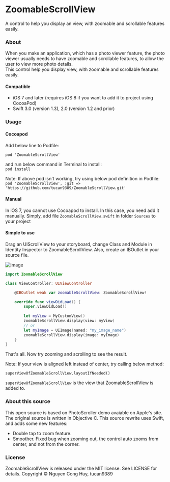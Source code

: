 # ZoomableScrollView

A control to help you display an view, with zoomable and scrollable features easily.

### About
When you make an application, which has a photo viewer feature, the photo viewer usually needs to have zoomable and scrollable features, to allow the user to view more photo details.  
This control help you display view, with zoomable and scrollable features easily.

#### Compatible

- iOS 7 and later (requires iOS 8 if you want to add it to project using CocoaPod)
- Swift 3.0 (version 1.3), 2.0 (version 1.2 and prior)

### Usage

#### Cocoapod
Add below line to Podfile:  

```
pod 'ZoomableScrollView'
```  
and run below command in Terminal to install:  
`pod install`

Note: If above pod isn't working, try using below pod definition in Podfile:  
`pod 'ZoomableScrollView', :git => 'https://github.com/tucan9389/ZoomableScrollView.git'`
#### Manual
In iOS 7, you cannot use Cocoapod to install. In this case, you need add it manually. Simply, add file `ZoomableScrollView.swift` in folder `Sources` to your project

#### Simple to use
Drag an UIScrollView to your storyboard, change Class and Module in Identity Inspector to ZoomableScrollView. Also, create an IBOutlet in your source file.

![image](http://s10.postimg.org/jd12ztvkp/Tut1.jpg)

```swift
import ZoomableScrollView

class ViewController: UIViewController

    @IBOutlet weak var zoomableScrollView: ZoomableScrollView!

    override func viewDidLoad() {
        super.viewDidLoad()
        
        let myView = MyCustomView()
        zoomableScrollView.display(view: myView)
        // or
        let myImage = UIImage(named: "my_image_name")
        zoomableScrollView.display(image: myImage)
    }
}
```
That's all. Now try zooming and scrolling to see the result.

Note: If your view is aligned left instead of center, try calling below method:

```superViewOfZoomableScrollView.layoutIfNeeded()```

`superViewOfZoomableScrollView` is the view that ZoomableScrollView is added to.

### About this source
This open source is based on PhotoScroller demo avaiable on Apple's site. The original source is written in Objective C. This source rewrite uses Swift, and adds some new features:
- Double tap to zoom feature.
- Smoother. Fixed bug when zooming out, the control auto zooms from center, and not from the corner.

### License
ZoomableScrollView is released under the MIT license. See LICENSE for details. Copyright © Nguyen Cong Huy, tucan9389

